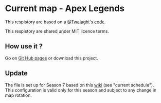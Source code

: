 # Current map - Apex Legends
This respistory are based on a <a href="https://github.com/Twalaght">@Twalaght</a>'s <a href="https://github.com/Twalaght/twalaght.xyz/blob/master/apexmap.html">code</a>.

This respistory are shared under MIT licence terms.

## How use it ?
Go on <a href="https://vorlod-exe.github.io/Current_map-Apex_Legends">Git Hub pages</a> or download this project.

## Update
The file is set up for Season 7 based on this <a href="https://apexlegends.gamepedia.com/Maps">wiki</a> (see "current schedule"). This configuration is valid only for this season and subject to any change in map rotation.
